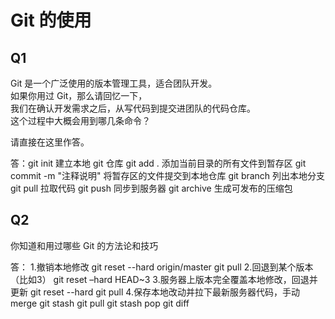 # Git 的使用

## Q1

Git 是一个广泛使用的版本管理工具，适合团队开发。  
如果你用过 Git，那么请回忆一下，  
我们在确认开发需求之后，从写代码到提交进团队的代码仓库。  
这个过程中大概会用到哪几条命令？

请直接在这里作答。

答：git init  建立本地 git 仓库
git add .  添加当前目录的所有文件到暂存区
git commit -m "注释说明"   将暂存区的文件提交到本地仓库
git branch 列出本地分支
git pull  拉取代码
git push   同步到服务器
git archive 生成可发布的压缩包

## Q2

你知道和用过哪些 Git 的方法论和技巧

答：
1.撤销本地修改
git reset --hard origin/master
git pull
2.回退到某个版本（比如3）
git reset –hard HEAD~3
3.服务器上版本完全覆盖本地修改，回退并更新
git reset --hard
git pull
4.保存本地改动并拉下最新服务器代码，手动merge
git stash
git pull
git stash pop
git diff 
